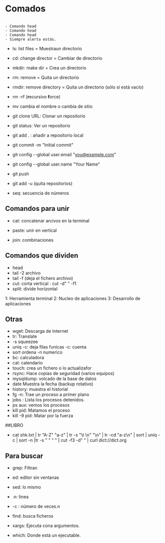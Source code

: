 # Comados

```

- Comando head
- Comando head
- Comando head
- Siempre alerta estás.

```

- ls: list files = Muestraun directorio
- cd: change director = Cambiar de directorio
- mkdir: make dir = Crea un directorio
- rm: remove = Quita un directorio
- rmdir: remove directory = Quita un directorio (sólo sí está vacío)
- rm -rf (**r**ecursivo **f**orce)
- mv cambia el nombre o cambia de sitio

- git clone URL: Clonar un repositorio
- git status: Ver un repositorio
- git add . : añadir a repositorio local
- git commit -m "Initial commit"
- git config --global user.email "you@example.com"
- git config --global user.name "Your Name"
- git push
- git add -u (quita repositorios)


- seq: secuencia de números

## Comandos para unir

- cat: concatenar arcivos en la terminal

- paste: unir en vertical

- join: combinaciones

## Comandos que dividen

- head
- tail -2 archivo
- tail -f (deja el fichero archivo)
- cut: corta vertical : cut -d"  " -f1
- split: divide horizontal

1: Herramienta terminal
2: Nucleo de aplicaciones
3: Desarrollo de aplicaciones


## Otras

- wget: Descarga de Internet
- tr: Translate
- -s squeezee
- uniq -c: deja filas funicas -c: cuenta
- sort ordena -n numerico
- bc: calculadora
- cal: calendario
- touch: crea un fichero o lo actualizafor
- rsync: Hace copias de seguridad (varios equipos)
- mysqldump: volcado de la base de datos
- date Muestra la fecha (backup rotativo)
- history: muestra el historial
- fg -n: Trae un proceso a primer plano
- jobs : Lista los procesos detenidos.
- ps aux: vemos los procesos
- kill pid: Matamos el proceso
- kill -9 pid: Matar por la fuerza



##LIBRO

- cat shk.txt | tr "A-Z" "a-z" | tr -s "\t \n" "\n" | tr -cd "a-z\n" | sort | uniq -c | sort -n |tr -s  " " " " | cut -f3 -d" " | curl dict://dict.org


## Para buscar

- grep: Filtran
- ed: editor sin ventanas
- sed: lo mismo



- .n: linea
- -c : número de veces.n

- find: busca ficheros
- xargs: Ejecuta cona argumentos.
- which: Donde está un ejecutable.
